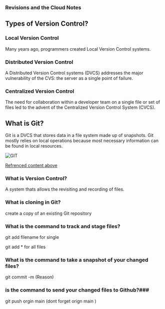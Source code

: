 ### Revisions and the Cloud Notes


## Types of Version Control?

### Local Version Control
Many years ago, programmers created Local Version Control systems.

### Distributed Version Control
A Distributed Version Control systems (DVCS) addresses the major vulnerability of the CVS: the server as a single point of failure. 

### Centralized Version Control
The need for collaboration within a developer team on a single file or set of files led to the advent of the Centralized Version Control System (CVCS). 




## What is Git?

Git is a DVCS that stores data in a file system made up of snapshots. Git mostly relies on local operations because most necessary information can be found in local resources.


![GIT](https://blog.udemy.com/wp-content/uploads/2015/08/image066.png)

[Refrenced content above](https://blog.udemy.com/git-tutorial-a-comprehensive-guide/)



### What is Version Control? 

A system thats allows the revisiting and recording of files.

### What is cloning in Git? 

create a copy of an existing Git repository

### What is the command to track and stage files? 

git add filename for single 

git add * for all files

### What is the command to take a snapshot of your changed files?

git commit -m (Reason)

### is the command to send your changed files to Github?### 

git push orgin main (dont forget orign main ) 